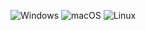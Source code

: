 ![Windows](https://github.com/benreid24/BENG/workflows/windows-verify/badge.svg?branch=master) 
![macOS](https://github.com/benreid24/BENG/workflows/macos-verify/badge.svg?branch=master) 
![Linux](https://github.com/benreid24/BENG/workflows/linux-verify/badge.svg?branch=master)